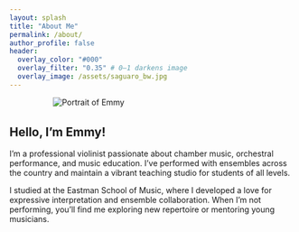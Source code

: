 ```yaml
---
layout: splash
title: "About Me"
permalink: /about/
author_profile: false
header:
  overlay_color: "#000"
  overlay_filter: "0.35" # 0–1 darkens image
  overlay_image: /assets/saguaro_bw.jpg
---
```


<img src="/assets/Juan Quartet-062.JPEG" alt="Portrait of Emmy" style="max-width:350px; display:block; margin:0 auto 2rem;">

<div class="about-text-narrow">
  <h2>Hello, I’m Emmy!</h2>
  <p>
      I’m a professional violinist passionate about chamber music, orchestral performance,
      and music education. I’ve performed with ensembles across the country and maintain
      a vibrant teaching studio for students of all levels.
    </p>
  <p>
      I studied at the Eastman School of Music, where I developed a love for expressive
      interpretation and ensemble collaboration. When I’m not performing, you’ll find me
      exploring new repertoire or mentoring young musicians.
    </p>
</div>